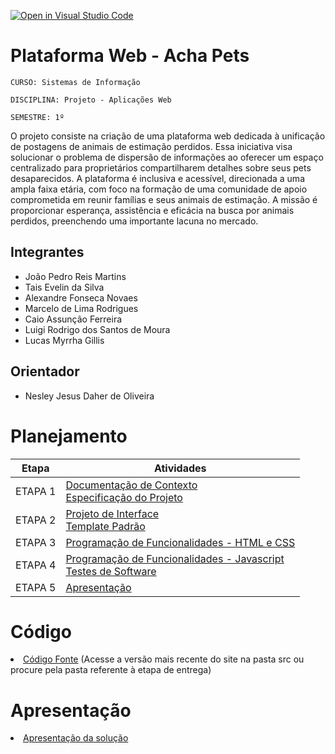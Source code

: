 [![Open in Visual Studio Code](https://classroom.github.com/assets/open-in-vscode-718a45dd9cf7e7f842a935f5ebbe5719a5e09af4491e668f4dbf3b35d5cca122.svg)](https://classroom.github.com/online_ide?assignment_repo_id=12239628&assignment_repo_type=AssignmentRepo)
# Plataforma Web - Acha Pets

`CURSO: Sistemas de Informação`

`DISCIPLINA: Projeto - Aplicações Web`

`SEMESTRE: 1º`

O projeto consiste na criação de uma plataforma web
dedicada à unificação de postagens de animais de estimação
perdidos. Essa iniciativa visa solucionar o problema de
dispersão de informações ao oferecer um espaço centralizado
para proprietários compartilharem detalhes sobre seus pets
desaparecidos.
A plataforma é inclusiva e acessível, direcionada a uma
ampla faixa etária, com foco na formação de uma comunidade de
apoio comprometida em reunir famílias e seus animais de
estimação. A missão é proporcionar esperança, assistência e
eficácia na busca por animais perdidos, preenchendo uma
importante lacuna no mercado.

## Integrantes

* João Pedro Reis Martins
* Tais Evelin da Silva
* Alexandre Fonseca Novaes
* Marcelo de Lima Rodrigues
* Caio Assunção Ferreira
* Luigi Rodrigo dos Santos de Moura
* Lucas Myrrha Gillis

## Orientador

* Nesley Jesus Daher de Oliveira

# Planejamento

| Etapa         | Atividades |
|  :----:   | ----------- |
| ETAPA 1         |[Documentação de Contexto](docs/context.md) <br> [Especificação do Projeto](docs/especification.md) |
| ETAPA 2         |[Projeto de Interface](docs/interface.md) <br> [Template Padrão](docs/template.md) |
| ETAPA 3         |[Programação de Funcionalidades - HTML e CSS](docs/development.md) |
| ETAPA 4        |[Programação de Funcionalidades - Javascript](docs/development.md) <br> [Testes de Software ](docs/tests.md) |
| ETAPA 5         | [Apresentação](presentation/README.md) |

# Código

<li><a href="src/README.md"> Código Fonte</a> (Acesse a versão mais recente do site na pasta src ou procure pela pasta referente à etapa de entrega)</li>

# Apresentação

<li><a href="presentation/README.md"> Apresentação da solução</a></li>

